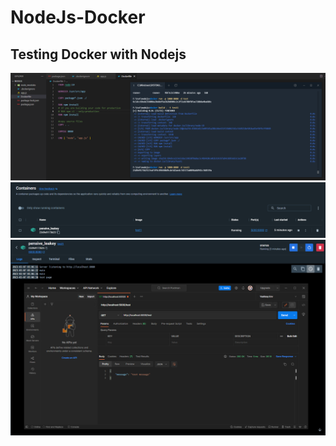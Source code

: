 # NodeJs-Docker
## Testing Docker with Nodejs
![](images/001.png)
![](images/002.png)
![](images/003.png)